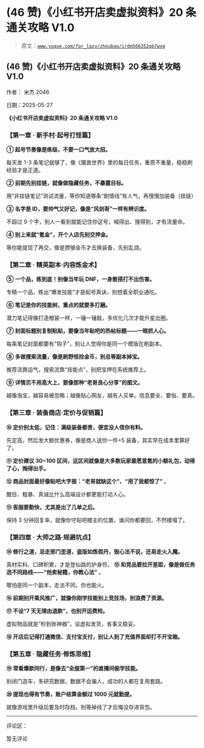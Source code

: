 # (46 赞)《小红书开店卖虚拟资料》20 条通关攻略 V1.0

> 原文：[`www.yuque.com/for_lazy/zhoubao/irdm566352qb7wxg`](https://www.yuque.com/for_lazy/zhoubao/irdm566352qb7wxg)

## (46 赞)《小红书开店卖虚拟资料》20 条通关攻略 V1.0

作者： 米杰 2046

日期：2025-05-27

**《小红书开店卖虚拟资料》20 条通关攻略 V1.0**

### **【第一章 · 新手村·起号打怪篇】**

**① 起号节奏像是练级，不要一口气放大招。**

每天发 1-3 条笔记就够了，像《魔兽世界》里的每日任务，重质不重量，稳稳刷经验才是正道。

**② 前期先别挂链，就像做隐藏任务，不暴露目标。**

用“非挂链笔记”测试流量，等你知道哪条“剧情线”有人气，再慢慢加装备（挂链）

**③ 名字是 ID，要帅气又好记，像是“风剑哥”一样有辨识度。**

不超过 9 个字，别人一看到就能记住你这号，喊得出、搜得到，才有流量命。

**④ 别上来就“氪金”，开个人店先别交押金。**

等你能提现了再交，像是攒够金币才去换装备，先别乱烧。

### **【第二章 · 精英副本·内容炼金术】**

**⑤ 一个品，练到底！别像当年玩 DNF，一身散搭打不出伤害。**

专精一个品，练出“爆发技能”才是起号真诀，别想着全职业通吃。

**⑥ 笔记是你的技能树，重点的就要多打磨。**

潜力笔记得像打造橙装一样，一锤一锤敲，多优化几次才能升星出圈。

**⑦ 封面标题别复制粘贴，要像当年贴吧的热帖标题——一眼抓人心。**

每条笔记封面都要有“钩子”，别让人觉得你是同一个模版在刷副本。

**⑧ 多做搜索流量，像是刷野怪捡金币，别总等副本掉宝。**

推荐流靠运气，搜索流靠“技能点”，别把宝押在系统推荐上。

**⑨ 详情页不用高大上，要像那种“老哥良心分享”的图文。**

越像淘宝，越容易被忽略；越像贴心网友，越有人买单。信息要全、要俗、要真。

### **【第三章 · 装备商店·定价与促销篇】**

**⑩ 定价别太低，记住：满级装备都贵，便宜没人信你有料。**

先定高，然后发大额优惠券，像是商人送你一件+5 装备，其实早在成本里算好了。

**⑪ 定价建议 30~100 区间，这区间就像是大多数玩家最愿意氪的小额礼包，动得了心，掏得出手。**

**⑫ 商品封面最好像贴吧大字报：“老哥就缺这个”、“用了我都惊了”** 。

醒目、粗暴、真诚比什么高端设计都更能打动人心。

**⑬ 客服要勤快，尤其是出了几单之后。**

保持 3 分钟回复率，就像你守贴吧楼主的位置，谁问你都要回，不然楼塌了。

### **【第四章 · 大师之路·规避坑点】**

**⑭ 修行之道，忌走邪门歪道，盗版如炼假丹，毁心法不说，还易走火入魔。**

真材实料、口碑积累，才是登仙路的护身符。 **⑮ 和竞品要拉开差距，像是做任务选不同路线——“他卖秘籍，你教心法”** 。

哪怕是同一个副本，走法不同，你也能火。

**⑯ 前期别开乘风推广，就像你刚学技能别上竞技场，别浪费了资源。**

**⑰ 不设“7 天无理由退款”，也别开运费险。**

虚拟物品就是“秒到账神器”，设虚拟发货，省事又稳妥。

**⑱ 开店后记得打通微信、支付宝支付，别让人到了充值界面却打不开宝箱。**

### **【第五章 · 隐藏任务·修炼思维】**

**⑲ 常看爆款同行，是像去“全服第一”的直播间偷学技能。**

别闭门造车，多研究数据，数据不会骗人，成功的人都在复用套路。

**⑳ 提现也得有节奏，账户结算金额过 1000 元就勤提。**

就像游戏里升级后要及时存档，别等掉线了才后悔没存进背包。

* * *

评论区：

暂无评论